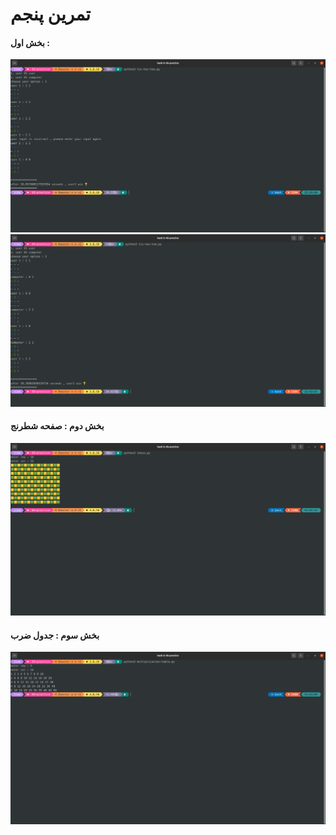 # تمرین پنجم
#### بخش اول :
![This is an image](/05-practice/5-1.png)
![This is an image](/05-practice/5-2.png)
#### بخش دوم : صفحه شطرنج
![This is an image](/05-practice/5-3.png)
#### بخش سوم : جدول ضرب
![This is an image](/05-practice/5-4.png)